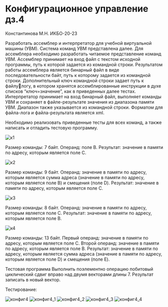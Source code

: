 # Конфигурационное управление дз.4

Константинова М.Н. ИКБО-20-23

Разработать ассемблер и интерпретатор для учебной виртуальной машины 
(УВМ). Система команд УВМ представлена далее.
Для ассемблера необходимо разработать читаемое представление команд 
УВМ. Ассемблер принимает на вход файл с текстом исходной программы, путь к 
которой задается из командной строки. Результатом работы ассемблера является 
бинарный файл в виде последовательности байт, путь к которому задается из 
командной строки. Дополнительный ключ командной строки задает путь к файлулогу, в котором хранятся ассемблированные инструкции в духе списков 
“ключ=значение”, как в приведенных далее тестах.
Интерпретатор принимает на вход бинарный файл, выполняет команды УВМ 
и сохраняет в файле-результате значения из диапазона памяти УВМ. Диапазон 
также указывается из командной строки.
Форматом для файла-лога и файла-результата является xml.

Необходимо реализовать приведенные тесты для всех команд, а также 
написать и отладить тестовую программу.

![к1](https://github.com/user-attachments/assets/24544f19-504f-4d74-b9a0-1c3eccc57fee)

Размер команды: 7 байт. Операнд: поле B. Результат: значение в памяти по 
адресу, которым является поле C.

![к2](https://github.com/user-attachments/assets/afb6ed85-face-45cd-ac88-44bc1518c8bf)

Размер команды: 9 байт. Операнд: значение в памяти по адресу, которым 
является сумма адреса (значение в памяти по адресу, которым является поле B) и 
смещения (поле D). Результат: значение в памяти по адресу, которым является 
поле C.

![к3](https://github.com/user-attachments/assets/f99f1655-6a27-47f4-a351-e3b40147e607)

Размер команды: 8 байт. Операнд: значение в памяти по адресу, которым 
является поле C. Результат: значение в памяти по адресу, которым является поле 
B.

![к4](https://github.com/user-attachments/assets/96ba6804-06bf-4316-aaf5-0e0e9ed9a2fc)

Размер команды: 13 байт. Первый операнд: значение в памяти по адресу, 
которым является поле C. Второй операнд: значение в памяти по адресу, которым 
является поле B. Результат: значение в памяти по адресу, которым является сумма 
адреса (значение в памяти по адресу, которым является поле D) и смещения (поле 
E).


Тестовая программа
Выполнить поэлементно операцию побитовый циклический сдвиг вправо над 
двумя векторами длины 7. Результат записать в новый вектор.

Тестирование:

![конфиг4](https://github.com/user-attachments/assets/27d1b924-63f2-41ee-a404-1a80870b32ad)
![конфиг4_1](https://github.com/user-attachments/assets/420e1765-6928-49b4-af14-e4341e92243c)
![конфиг4_2](https://github.com/user-attachments/assets/48721014-4aca-4c1c-9c2a-d8c6b0d17b46)
![конфиг4_3](https://github.com/user-attachments/assets/be1cde13-9e2c-41d7-a1bd-29c51396b012)
![конфиг4_4](https://github.com/user-attachments/assets/a6d57fc5-4de2-4408-8274-8b4904b6488b)

